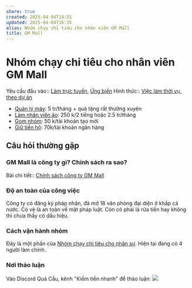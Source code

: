 ```yaml
---
share: true
created: 2025-04-04T14:51
updated: 2025-04-04T16:35
alias: Nhóm chạy chỉ tiêu cho nhân viên GM Mall
title: GM Mall
---
```

# Nhóm chạy chỉ tiêu cho nhân viên GM Mall
Yêu cầu đầu vào:: [Làm trực tuyến](../../../../1%20Y%C3%AAu%20c%E1%BA%A7u%20%C4%91%E1%BA%A7u%20v%C3%A0o/Theo%20t%C3%ADnh%20ch%E1%BA%A5t%20c%C3%B4ng%20vi%E1%BB%87c/L%C3%A0m%20tr%E1%BB%B1c%20tuy%E1%BA%BFn.md), [Ứng biến](../../../../1%20Y%C3%AAu%20c%E1%BA%A7u%20%C4%91%E1%BA%A7u%20v%C3%A0o/%E1%BB%A8ng%20bi%E1%BA%BFn.md)
Hình thức:: [Việc làm thời vụ, theo dự án](../../../../2%20H%C3%ACnh%20th%E1%BB%A9c/Vi%E1%BB%87c%20l%C3%A0m%20th%E1%BB%9Di%20v%E1%BB%A5,%20theo%20d%E1%BB%B1%20%C3%A1n.md)

- [Quản lý máy](./Qu%E1%BA%A3n%20l%C3%BD%20m%C3%A1y.md): 5 tr/tháng + quà tặng rất thường xuyên
- [Làm nhân viên ảo](./L%C3%A0m%20nh%C3%A2n%20vi%C3%AAn%20%E1%BA%A3o.md): 250 k/2 tiếng hoặc 2.5 tr/tháng
- [Gom nhóm](./Gom%20nh%C3%B3m.md): 50 k/tài khoản tạo mới
- [Giữ tiền hộ](./Gi%E1%BB%AF%20ti%E1%BB%81n%20h%E1%BB%99.md): 70k/tài khoản ngân hàng


## Câu hỏi thường gặp
### GM Mall là công ty gì? Chính sách ra sao?
Bài chi tiết:: [Chính sách công ty GM Mall](../../../../../Ch%C3%ADnh%20s%C3%A1ch%20c%C3%B4ng%20ty/Th%C6%B0%C6%A1ng%20m%E1%BA%A1i%20%C4%91i%E1%BB%87n%20t%E1%BB%AD/GM%20Mall.md)

### Độ an toàn của công việc
Công ty có đăng ký pháp nhân, đã mở 18 văn phòng đại diện ở khắp cả nước. Có vẻ là an toàn về mặt pháp luật. Còn có phải là rửa tiền hay không thì chưa thấy có dấu hiệu.

### Cách vận hành nhóm
Đây là một phần của [Nhóm chạy chỉ tiêu cho nhân sự](../../../../../../%F0%9F%93%90D%E1%BB%B1%20%C3%A1n/Ch%E1%BA%A1y%20ch%E1%BB%89%20ti%C3%AAu/index.md). Hiện tại đang có 4 người làm chính.

### Nơi thảo luận
Vào Discord Quả Cầu, kênh "Kiếm tiền nhanh" để thảo luận:
![](https://i.imgur.com/PffcLkI.png)